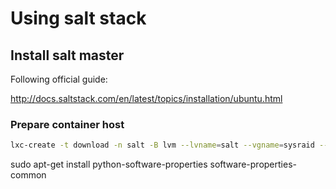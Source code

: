 # Using salt stack

## Install salt master

Following official guide:

http://docs.saltstack.com/en/latest/topics/installation/ubuntu.html

### Prepare container host

```bash
lxc-create -t download -n salt -B lvm --lvname=salt --vgname=sysraid --fssize=5120M -- --dist ubuntu --release trusty --arch amd64
```

sudo apt-get install python-software-properties software-properties-common 
